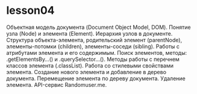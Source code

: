 # lesson04
Объектная модель документа (Document Object Model, DOM). Понятие узла (Node) и элемента (Element). Иерархия узлов в документе. Структура объекта-элемента, родительский элемент (parentNode), элементы-потомки (children), элементы-соседи (sibling). Работы с атрибутами элемента и его содержимым. Поиск элементов, методы: .getElementsBy…() и .querySelector…(). Методы работы с перечнем классов элемента (.classList). Работа со стилевыми свойствами элемента. Создание нового элемента и добавление в дерево документа. Перемещение элемента по дереву документа. Удаление элемента. API-сервис Randomuser.me.
